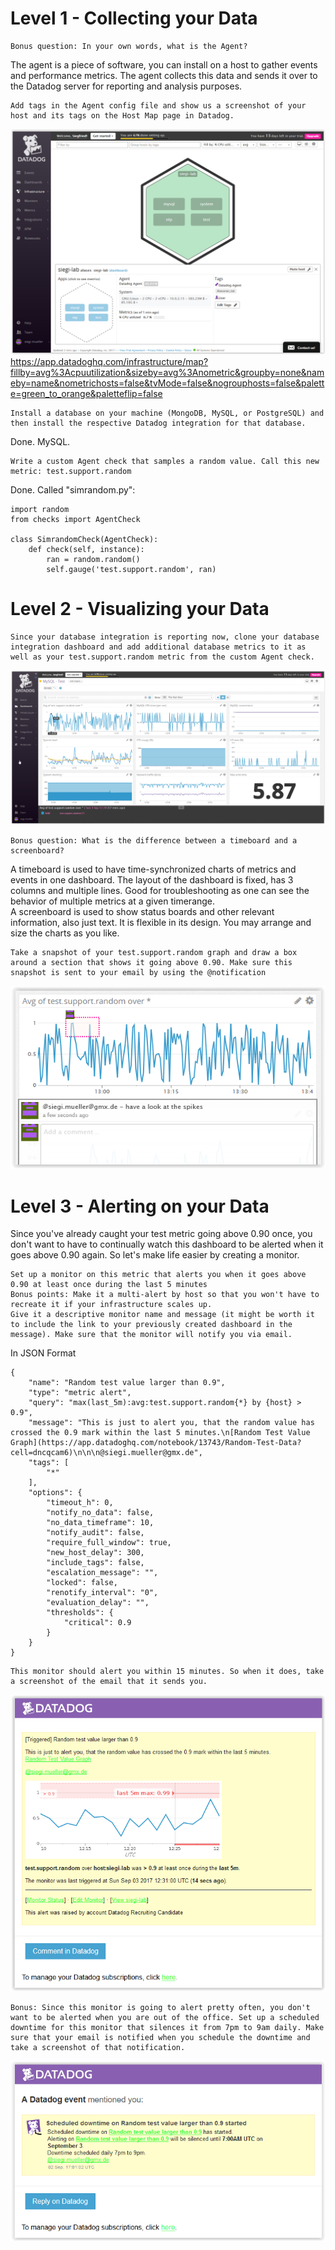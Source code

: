# Level 1 - Collecting your Data

    Bonus question: In your own words, what is the Agent?
The agent is a piece of software, you can install on a host to gather events and performance metrics. The agent collects this data and sends it over to the Datadog server for reporting and analysis purposes.

    Add tags in the Agent config file and show us a screenshot of your host and its tags on the Host Map page in Datadog.
![screenshot hostmap.png](/hostmap.PNG)  
https://app.datadoghq.com/infrastructure/map?fillby=avg%3Acpuutilization&sizeby=avg%3Anometric&groupby=none&nameby=name&nometrichosts=false&tvMode=false&nogrouphosts=false&palette=green_to_orange&paletteflip=false

    Install a database on your machine (MongoDB, MySQL, or PostgreSQL) and then install the respective Datadog integration for that database.
Done. MySQL.

    Write a custom Agent check that samples a random value. Call this new metric: test.support.random
Done. Called "simrandom.py":

```
import random 
from checks import AgentCheck

class SimrandomCheck(AgentCheck):
    def check(self, instance):
        ran = random.random()
        self.gauge('test.support.random', ran)
```

# Level 2 - Visualizing your Data

    Since your database integration is reporting now, clone your database integration dashboard and add additional database metrics to it as well as your test.support.random metric from the custom Agent check.
![screenshot DB-Dashboard.png](/DB-Dashboard.PNG)  

    Bonus question: What is the difference between a timeboard and a screenboard?
A timeboard is used to have time-synchronized charts of metrics and events in one dashboard. The layout of the dashboard is fixed, has 3 columns and multiple lines. Good for troubleshooting as one can see the behavior of multiple metrics at a given timerange.  
A screenboard is used to show status boards and other relevant information, also just text. It is flexible in its design. You may arrange and size the charts as you like.

    Take a snapshot of your test.support.random graph and draw a box around a section that shows it going above 0.90. Make sure this snapshot is sent to your email by using the @notification  
![screenshot SpikesGraph.png](/SpikesGraph.PNG)  

# Level 3 - Alerting on your Data

Since you've already caught your test metric going above 0.90 once, you don't want to have to continually watch this dashboard to be alerted when it goes above 0.90 again. So let's make life easier by creating a monitor.

    Set up a monitor on this metric that alerts you when it goes above 0.90 at least once during the last 5 minutes  
    Bonus points: Make it a multi-alert by host so that you won't have to recreate it if your infrastructure scales up.
    Give it a descriptive monitor name and message (it might be worth it to include the link to your previously created dashboard in the message). Make sure that the monitor will notify you via email. 
In JSON Format 
```     
{
	"name": "Random test value larger than 0.9",
	"type": "metric alert",
	"query": "max(last_5m):avg:test.support.random{*} by {host} > 0.9",
	"message": "This is just to alert you, that the random value has crossed the 0.9 mark within the last 5 minutes.\n[Random Test Value Graph](https://app.datadoghq.com/notebook/13743/Random-Test-Data?cell=dncqcam6)\n\n\n@siegi.mueller@gmx.de",
	"tags": [
		"*"
	],
	"options": {
		"timeout_h": 0,
		"notify_no_data": false,
		"no_data_timeframe": 10,
		"notify_audit": false,
		"require_full_window": true,
		"new_host_delay": 300,
		"include_tags": false,
		"escalation_message": "",
		"locked": false,
		"renotify_interval": "0",
		"evaluation_delay": "",
		"thresholds": {
			"critical": 0.9
		}
	}
}
```
    This monitor should alert you within 15 minutes. So when it does, take a screenshot of the email that it sends you. 
![screenshot Alert-email.png](/Alert-email.PNG) 

    Bonus: Since this monitor is going to alert pretty often, you don't want to be alerted when you are out of the office. Set up a scheduled downtime for this monitor that silences it from 7pm to 9am daily. Make sure that your email is notified when you schedule the downtime and take a screenshot of that notification.
![screenshot downtime.png](/downtime.PNG) 

